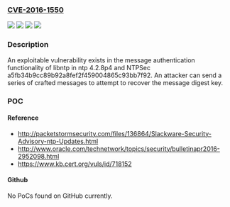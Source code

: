 ### [CVE-2016-1550](https://cve.mitre.org/cgi-bin/cvename.cgi?name=CVE-2016-1550)
![](https://img.shields.io/static/v1?label=Product&message=NTP&color=blue)
![](https://img.shields.io/static/v1?label=Product&message=NTPSec&color=blue)
![](https://img.shields.io/static/v1?label=Version&message=n%2Fa&color=blue)
![](https://img.shields.io/static/v1?label=Vulnerability&message=unspecified&color=brighgreen)

### Description

An exploitable vulnerability exists in the message authentication functionality of libntp in ntp 4.2.8p4 and NTPSec a5fb34b9cc89b92a8fef2f459004865c93bb7f92. An attacker can send a series of crafted messages to attempt to recover the message digest key.

### POC

#### Reference
- http://packetstormsecurity.com/files/136864/Slackware-Security-Advisory-ntp-Updates.html
- http://www.oracle.com/technetwork/topics/security/bulletinapr2016-2952098.html
- https://www.kb.cert.org/vuls/id/718152

#### Github
No PoCs found on GitHub currently.

